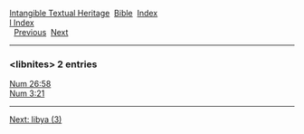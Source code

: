 [Intangible Textual Heritage](../../index)  [Bible](../index) 
[Index](index)   
[l Index](_l_)  
  [Previous](c06769)  [Next](c06771) 

------------------------------------------------------------------------

### &lt;libnites&gt; 2 entries

[Num 26:58](../kjv/num026.htm#058)  
[Num 3:21](../kjv/num003.htm#021)  

------------------------------------------------------------------------

[Next: libya (3)](c06771)
